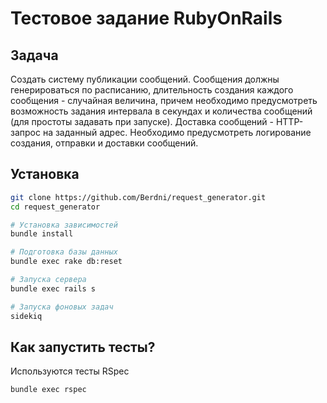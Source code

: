# Тестовое задание RubyOnRails

## Задача
Создать систему публикации сообщений. Сообщения должны генерироваться по расписанию, длительность создания каждого сообщения - случайная величина, причем необходимо предусмотреть возможность задания интервала в секундах и количества сообщений (для простоты задавать при запуске).
Доставка сообщений - HTTP-запрос на заданный адрес.
Необходимо предусмотреть логирование создания, отправки и доставки сообщений.

## Установка

```bash
git clone https://github.com/Berdni/request_generator.git
cd request_generator

# Установка зависимостей
bundle install

# Подготовка базы данных
bundle exec rake db:reset

# Запуска сервера
bundle exec rails s

# Запуска фоновых задач
sidekiq
```

## Как запустить тесты?
Используются тесты RSpec
```bash
bundle exec rspec
```
